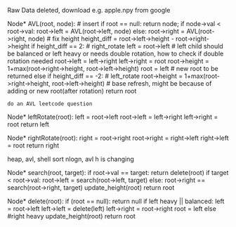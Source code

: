 Raw Data deleted, download e.g. apple.npy from google

Node* AVL(root, node):
	# insert
	if root == null:
		return node;
	if node->val < root->val:
		root->left = AVL(root->left, node)
	else:
		root->right = AVL(root->right, node)
	# fix height
	height_diff = root->left->height - root->right->height
	if height_diff == 2:
		# right_rotate
		left = root->left # left child should be balanced or left heavy or needs double rotation, how to check if double rotation needed
		root->left = left->right
		left->right = root
		root->height = 1+max(root->right->height, root->left->height)
		root = left # new root to be returned
	else if height_diff == -2:
		# left_rotate
	root->height = 1+max(root->right->height, root->left->height) # base refresh, might be because of adding or new root(after rotation)
	return root
	
	do an AVL leetcode question
	
Node* leftRotate(root):
	left = root->left
	root->left = left->right
	left->right = root
	return left
	
Node* rightRotate(root):
	right = root->right
	root->right = right->left
	right->left = root
	return right
	
heap, avl, shell sort nlogn, avl h is changing

Node* search(root, target):
	if root->val == target:
		return delete(root)
	if target < root->val:
		root->left = search(root->left, target)
	else:
		root->right == search(root->right, target)
	update_height(root)
	return root

Node* delete(root):
if (root == null):
	return null
if left heavy || balanced:
	left = root->left
	left->left = delete(left)
	left->right = root->right
	root = left
else
	#right heavy
update_height(root)
return root